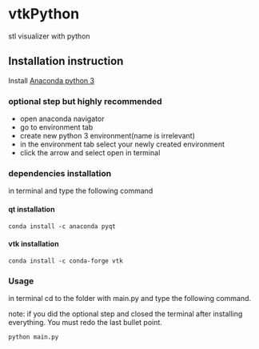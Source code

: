 # vtkPython
stl visualizer with python
## Installation instruction

Install [Anaconda python 3](https://www.anaconda.com/download/)

### optional step but highly recommended
* open anaconda navigator
* go to environment tab
* create new python 3 environment(name is irrelevant)
* in the environment tab select your newly created environment
* click the arrow and select open in terminal

### dependencies installation
in terminal and type the following command

#### qt installation
```
conda install -c anaconda pyqt
```
#### vtk installation 
```
conda install -c conda-forge vtk
```

### Usage
in terminal cd to the folder with main.py and type the following command.

note: if you did the optional step and closed the terminal after installing everything. You must redo the last bullet point.
```
python main.py
```






